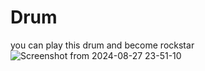 # Drum
you can play this drum and become rockstar
![Screenshot from 2024-08-27 23-51-10](https://github.com/user-attachments/assets/f0a93b13-ad48-4727-b0b3-f5c7bdc9d254)
